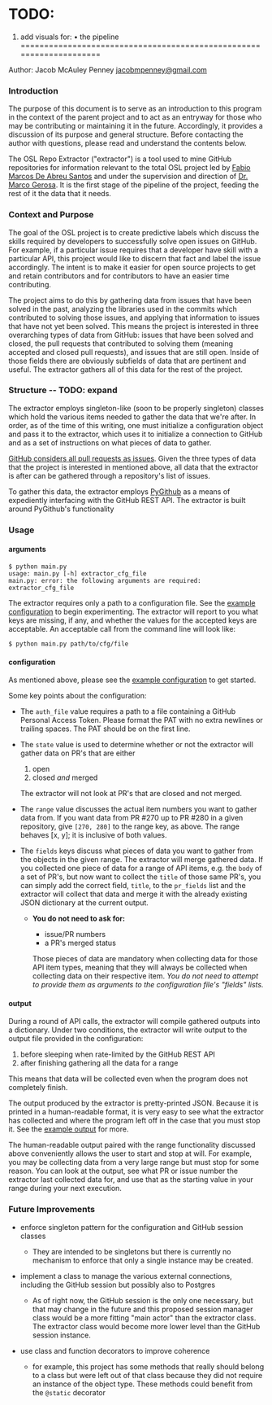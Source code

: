 # TODO:

1. add visuals for:
    • the pipeline
====================================================================

Author: Jacob McAuley Penney <jacobmpenney@gmail.com>


### Introduction
The purpose of this document is to serve as an introduction to this program in the context of the parent project and to act as an entryway for those who may be contributing or maintaining it in the future. Accordingly, it provides a discussion of its purpose and general structure. Before contacting the author with questions, please read and understand the contents below.

The OSL Repo Extractor ("extractor") is a tool used to mine GitHub repositories for information relevant to the total OSL project led by [Fabio Marcos De Abreu Santos](https://github.com/fabiojavamarcos) and under the supervision and direction of [Dr. Marco Gerosa](https://www.ime.usp.br/~gerosa/career.html). It is the first stage of the pipeline of the project, feeding the rest of it the data that it needs.


### Context and Purpose
The goal of the OSL project is to create predictive labels which discuss the skills required by developers to successfully solve open issues on GitHub. For example, if a particular issue requires that a developer have skill with a particular API, this project would like to discern that fact and label the issue accordingly. The intent is to make it easier for open source projects to get and retain contributors and for contributors to have an easier time contributing.

The project aims to do this by gathering data from issues that have been solved in the past, analyzing the libraries used in the commits which contributed to solving those issues, and applying that information to issues that have not yet been solved. This means the project is interested in three overarching types of data from GitHub: issues that have been solved and closed, the pull requests that contributed to solving them (meaning accepted and closed pull requests), and issues that are still open. Inside of those fields there are obviously subfields of data that are pertinent and useful. The extractor gathers all of this data for the rest of the project.


### Structure -- TODO: expand
The extractor employs singleton-like (soon to be properly singleton) classes which hold the various items needed to gather the data that we're after. In order, as of the time of this writing, one must initialize a configuration object and pass it to the extractor, which uses it to initialize a connection to GitHub and as a set of instructions on what pieces of data to gather.

[GitHub considers all pull requests as issues](https://docs.github.com/en/rest/issues/issues#list-issues-assigned-to-the-authenticated-user=). Given the three types of data that the project is interested in mentioned above, all data that the extractor is after can be gathered through a repository's list of issues.

To gather this data, the extractor employs [PyGithub](https://github.com/PyGithub/PyGithub) as a means of expediently interfacing with the GitHub REST API. The extractor is built around PyGithub's functionality


### Usage
#### arguments
```
$ python main.py
usage: main.py [-h] extractor_cfg_file
main.py: error: the following arguments are required: extractor_cfg_file
```

The extractor requires only a path to a configuration file. See the [example configuration](./example_io/example_cfg.json) to begin experimenting. The extractor will report to you what keys are missing, if any, and whether the values for the accepted keys are acceptable. An acceptable call from the command line will look like:

```
$ python main.py path/to/cfg/file
```


#### configuration
As mentioned above, please see the [example configuration](./example_io/example_cfg.json) to get started.

Some key points about the configuration:

- The `auth_file` value requires a path to a file containing a GitHub Personal Access Token. Please format the PAT with no
  extra newlines or trailing spaces. The PAT should be on the first line.

- The `state` value is used to determine whether or not the extractor will gather data on PR's that are either
    1. open
    2. closed *and* merged

    The extractor will not look at PR's that are closed and not merged.

- The `range` value discusses the actual item numbers you want to gather data from. If you want data from PR #270 up to
  PR #280 in a given repository, give `[270, 280]` to the range key, as above. The range behaves [x, y]; it is inclusive of both values.

- The `fields` keys discuss what pieces of data you want to gather from the objects in the given range. The extractor will
  merge gathered data. If you collected one piece of data for a range of API items, e.g. the `body` of a set of PR's, but now want to collect the `title` of those same PR's, you can simply add the correct field, `title`, to the `pr_fields` list and the extractor will collect that data and merge it with the already existing JSON dictionary at the current output.

    - **You do not need to ask for:**
        - issue/PR numbers
        - a PR's merged status

      Those pieces of data are mandatory when collecting data for those API item types, meaning that they will always be collected when collecting data on their respective item. *You do not need to attempt to provide them as arguments to the configuration file's "fields" lists.*


#### output
During a round of API calls, the extractor will compile gathered outputs into a dictionary. Under two conditions, the
extractor will write output to the output file provided in the configuration:

1. before sleeping when rate-limited by the GitHub REST API
2. after finishing gathering all the data for a range

This means that data will be collected even when the program does not completely finish.

The output produced by the extractor is pretty-printed JSON. Because it is printed in a human-readable format, it is very
easy to see what the extractor has collected and where the program left off in the case that you must stop it. See the
[example output](./example_io/facebook-react_example_output.json) for more.

The human-readable output paired with the range functionality discussed above conveniently allows the user to start and stop
at will. For example, you may be collecting data from a very large range but must stop for some reason. You can look at the
output, see what PR or issue number the extractor last collected data for, and use that as the starting value in your range
during your next execution.


### Future Improvements

- enforce singleton pattern for the configuration and GitHub session classes
    - They are intended to be singletons but there is currently no mechanism to enforce that only a single instance may be created.

- implement a class to manage the various external connections, including the GitHub session but possibly also to Postgres
    - As of right now, the GitHub session is the only one necessary, but that may change in the future and this proposed session manager class would be a more fitting "main actor" than the extractor class. The extractor class would become more lower level than the GitHub session instance.

- use class and function decorators to improve coherence
    - for example, this project has some methods that really should belong to a class but were left out of that class because they did not require an instance of the object type. These methods could benefit from the `@static` decorator
